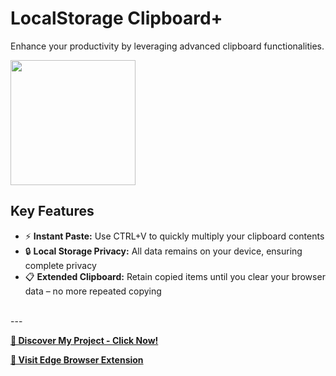 # LocalStorage Clipboard+
Enhance your productivity by leveraging advanced clipboard functionalities.
<br>

<img src="https://github.com/tobwil/markdown_content/assets/72387477/84577c0f-ef78-4280-97a5-03c4630eab5c" width="200" height="200">
<br>

## Key Features

* ⚡ **Instant Paste:** Use CTRL+V to quickly multiply your clipboard contents
* 🔒 **Local Storage Privacy:** All data remains on your device, ensuring complete privacy
* 📋 **Extended Clipboard:** Retain copied items until you clear your browser data – no more repeated copying
<br>
---

**[🚀 Discover My Project - Click Now!](https://a.picoapps.xyz/administration-deal)**

**[🔗 Visit Edge Browser Extension](https://microsoftedge.microsoft.com/addons/detail/localstorage-clipboard/pcahepbhdanoejneffecomjnhpmadgcb)**
